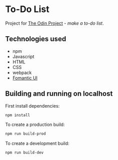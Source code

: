 # To-Do List

Project for [The Odin Project](https://www.theodinproject.com) - *make a to-do list*.

## Technologies used
* npm
* Javascript
* HTML
* CSS
* webpack
* [Fomantic UI](https://fomantic-ui.com/)

## Building and running on localhost

First install dependencies:

```sh
npm install
```

To create a production build:

```sh
npm run build-prod
```

To create a development build:

```sh
npm run build-dev